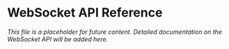 # WebSocket API Reference

*This file is a placeholder for future content. Detailed documentation on the WebSocket API will be added here.*
